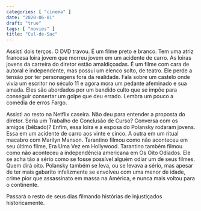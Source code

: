 ```yaml
---
categories: [ "cinema" ]
date: "2020-06-01"
draft: "true"
tags: [ "movies" ]
title: "Cul-de-Sac"
---
```

Assisti dois terços. O DVD travou. É um filme preto e branco. Tem uma atriz francesa loira jovem que morreu jovem em um acidente de carro. As loiras jovens da carreira do diretor estão amaldiçoadas. É um filme com cara de autoral e independente, mas possui um elenco solto, de teatro. Ele perde a tensão por ter personagens fora da realidade. Fala sobre um castelo onde vivia um escritor no século 11 e agora mora um pedante afeminado e sua amada. Eles são abordados por um bandido culto que se impõe para conseguir consertar um golpe que deu errado. Lembra um pouco a comédia de erros Fargo.

Assisti ao resto na Netflix caseira. Não deu para entender a proposta do diretor. Seria um Trabalho de Conclusão de Curso? Conversa com os amigos (bêbado)? Enfim, essa loira e a esposa do Polansky rodaram jovens. Essa em um acidente de carro aos vinte e cinco. A outra em um ritual macabro com Marilyn Manson. Tarantino filmou como não aconteceu em seu último filme, Era Uma Vez em Hollywood. Tarantino também filmou como não aconteceu a independência americana em Os Oito Odiados. Ele se acha tão a sério como se fosse possível alguém odiar um de seus filmes. Quem dirá oito. Polansky também se leva, ou se levava a sério, mas apesar de ter mais gabarito infelizmente se envolveu com uma menor de idade, crime pior que assassinato em massa na América, e nunca mais voltou para o continente.

Passará o resto de seus dias filmando histórias de injustiçados historicamente.
